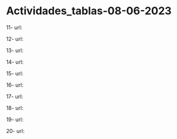 # Actividades_tablas-08-06-2023
11-
url: 


12-
url: 


13-
url: 


14-
url: 


15-
url: 


16-
url: 



17-
url: 


18-
url: 

19-
url: 


20-
url: 
